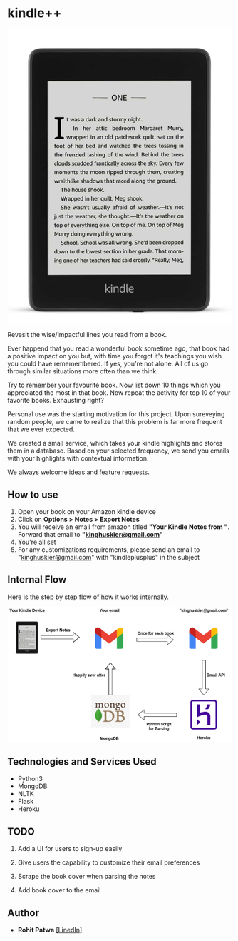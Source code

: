 # kindle++

![Kindle diagram](https://github.com/rohitpatwa/kindleplusplus/blob/master/media/Kindle-111.jpg)

Revesit the wise/impactful lines you read from a book.

Ever happend that you read a wonderful book sometime ago, that book had a positive impact on you but, with time you forgot it's teachings you wish you could have rememembered. If yes, you're not alone. All of us go through similar situations more often than we think.

Try to remember your favourite book. Now list down 10 things which you appreciated the most in that book. Now repeat the activity for top 10 of your favorite books. Exhausting right?

Personal use was the starting motivation for this project. Upon sureveying random people, we came to realize that this problem is far more frequent that we ever expected.

We created a small service, which takes your kindle highlights and stores them in a database. Based on your selected frequency, we send you emails with your highlights with contextual information.

We always welcome ideas and feature requests.

## How to use

1. Open your book on your Amazon kindle device
2. Click on **Options > Notes > Export Notes**
3. You will receive an email from amazon titled **"Your Kindle Notes from <book name>"**. Forward that email to **"kinghuskier@gmail.com"**
4. You're all set
5. For any customizations requirements, please send an email to "kinghuskier@gmail.com" with "kindleplusplus" in the subject

## Internal Flow

Here is the step by step flow of how it works internally.

![Flow diagram](https://github.com/rohitpatwa/kindleplusplus/blob/master/media/flow.png)

## Technologies and Services Used

* Python3
* MongoDB
* NLTK
* Flask
* Heroku

## TODO

1. Add a UI for users to sign-up easily
  
2. Give users the capability to customize their email preferences

3. Scrape the book cover when parsing the notes

4. Add book cover to the email

## Author

* **Rohit Patwa** [\[LinedIn\]](https://www.linkedin.com/in/rohitpatwa/)